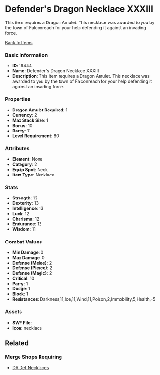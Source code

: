 # Defender's Dragon Necklace XXXIII

This item requires a Dragon Amulet. This necklace was awarded to you by the town of Falconreach for your help defending it against an invading force. 

[Back to Items](../items.md)

### Basic Information

- **ID**: 18444
- **Name**: Defender&#039;s Dragon Necklace XXXIII
- **Description**: This item requires a Dragon Amulet. This necklace was awarded to you by the town of Falconreach for your help defending it against an invading force. 

### Properties

- **Dragon Amulet Required**: 1
- **Currency**: 2
- **Max Stack Size**: 1
- **Bonus**: 10
- **Rarity**: 7
- **Level Requirement**: 80

### Attributes

- **Element**: None
- **Category**: 2
- **Equip Spot**: Neck
- **Item Type**: Necklace

### Stats

- **Strength**: 13
- **Dexterity**: 13
- **Intelligence**: 13
- **Luck**: 12
- **Charisma**: 12
- **Endurance**: 12
- **Wisdom**: 11

### Combat Values

- **Min Damage**: 0
- **Max Damage**: 0
- **Defense (Melee)**: 2
- **Defense (Pierce)**: 2
- **Defense (Magic)**: 2
- **Critical**: 10
- **Parry**: 1
- **Dodge**: 1
- **Block**: 1
- **Resistances**: Darkness,11,Ice,11,Wind,11,Poison,2,Immobility,5,Health,-5

### Assets

- **SWF File**: 
- **Icon**: necklace

## Related

### Merge Shops Requiring

- [DA Def Necklaces](../merge-shops/383-da-def-necklaces.md)

